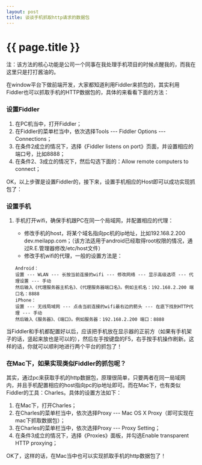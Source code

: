 ```yaml
---
layout: post
title: 谈谈手机抓取http请求的数据包
---
```


# {{ page.title }}

注：该方法的核心功能是公司一个同事在我处理手机项目的时候点醒我的，而我在这里只是打打酱油的。

在window平台下做前端开发，大家都知道利用Fiddler来抓包的，其实利用Fiddler也可以抓取手机的HTTP数据包的，具体的来看看下面的方法：

### 设置Fiddler

1. 在PC机当中，打开Fiddler；
2. 在Fiddler的菜单栏当中，依次选择Tools --- Fiddler Options --- Connections；
3. 在条件2成立的情况下，选择《Fiddler listens on port》页面，并设置相应的端口号，比如8888；
4. 在条件2、3成立的情况下，然后勾选下面的：Allow remote computers to connect；

OK，以上步骤是设置Fiddler的，接下来，设置手机相应的Host即可以成功实现抓包了：

### 设置手机


1. 手机打开wifi，确保手机跟PC在同一个局域网，并配置相应的代理：

	* 修改手机的host，将某个域名指向pc机的ip地址，比如192.168.2.200 dev.meilapp.com；（该方法适用于android已经取得root权限的情况，通过R.E.管理器修改/etc/host文件）
	* 修改手机wifi的代理，一般的设置方法是：

	```
	Android：
	设置 --- WLAN --- 长按当前连接的wifi --- 修改网络 --- 显示高级选项 --- 代理设置 --- 手动
	然后输入《代理服务器主机名》、《代理服务器端口名》。例如主机名：192.168.2.200 端口名：8888
	iPhone：
	设置 --- 无线局域网 --- 点击当前连接的wifi最右边的箭头 --- 在底下找到HTTP代理 --- 手动
	然后输入《服务器》、《端口》。例如服务器：192.168.2.200 端口：8888
	```

当Fiddler和手机都配置好以后，应该把手机放在显示器的正前方（如果有手机架子的话，竖起来放也是可以的），然后左手按键盘的F5，右手按手机操作刷新。这样的话，你就可以顺利地进行两个平台的抓包了！

### 在Mac下，如果实现类似Fiddler的抓包呢？

其实，通过pc来获取手机的http数据包，原理很简单，只要两者在同一局域网内，并且手机配置相应的host指向pc的ip地址即可。而在Mac下，也有类似Fiddler的工具：Charles。具体的设置方法如下：

1. 在Mac下，打开Charles；
2. 在Charles的菜单栏当中，依次选择Proxy --- Mac OS X Proxy（即可实现在mac下抓取数据包）；
3. 在Charles的菜单栏当中，依次选择Proxy --- Proxy Setting；
4. 在条件3成立的情况下，选择《Proxies》面板，并勾选Enable transparent HTTP proxying；

OK了，这样的话，在Mac当中也可以实现抓取手机的http数据包了！